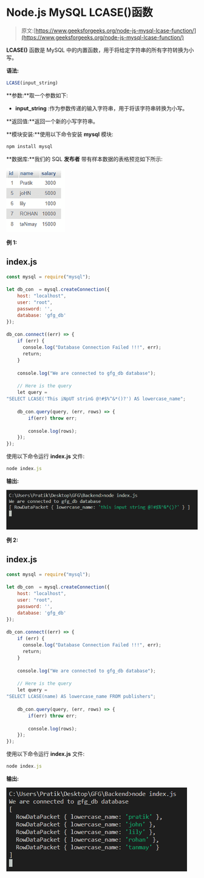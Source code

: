 # Node.js MySQL LCASE()函数

> 原文:[https://www.geeksforgeeks.org/node-js-mysql-lcase-function/](https://www.geeksforgeeks.org/node-js-mysql-lcase-function/)

**LCASE()** 函数是 MySQL 中的内置函数，用于将给定字符串的所有字符转换为小写。

**语法:**

```js
LCASE(input_string)
```

**参数:**取一个参数如下:

*   **input_string** :作为参数传递的输入字符串，用于将该字符串转换为小写。

**返回值:**返回一个新的小写字符串。

**模块安装:**使用以下命令安装 **mysql** 模块:

```js
npm install mysql
```

**数据库:**我们的 SQL **发布者** 带有样本数据的表格预览如下所示:

![](img/534657a55e995a601f42564a686b906b.png)

**例 1:**

## index.js

```js
const mysql = require("mysql");

let db_con  = mysql.createConnection({
    host: "localhost",
    user: "root",
    password: '',
    database: 'gfg_db'
});

db_con.connect((err) => {
    if (err) {
      console.log("Database Connection Failed !!!", err);
      return;
    }

    console.log("We are connected to gfg_db database");

    // Here is the query
    let query = 
"SELECT LCASE('This iNpUT strinG @!#$%^&*()?') AS lowercase_name";

    db_con.query(query, (err, rows) => {
        if(err) throw err;

        console.log(rows);
    });
});
```

使用以下命令运行 **index.js** 文件:

```js
node index.js
```

**输出:**

![](img/d0fa9b92e2ab062a9bbb7e84c565a6a8.png)

**例 2:**

## index.js

```js
const mysql = require("mysql");

let db_con  = mysql.createConnection({
    host: "localhost",
    user: "root",
    password: '',
    database: 'gfg_db'
});

db_con.connect((err) => {
    if (err) {
      console.log("Database Connection Failed !!!", err);
      return;
    }

    console.log("We are connected to gfg_db database");

    // Here is the query
    let query = 
"SELECT LCASE(name) AS lowercase_name FROM publishers";

    db_con.query(query, (err, rows) => {
        if(err) throw err;

        console.log(rows);
    });
});
```

使用以下命令运行 **index.js** 文件:

```js
node index.js
```

**输出:**

![](img/b6b1c0468c666a0ab60bc1c04ad95bb1.png)